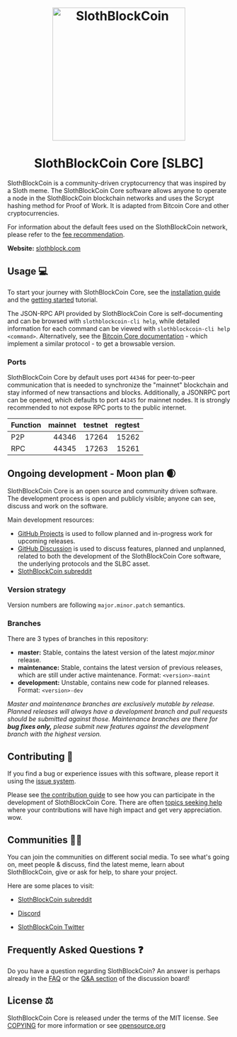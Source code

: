 <h1 align="center">
<img src="https://slothblock.info/images/hdlogo.png" alt="SlothBlockCoin" width="300"/>
<br/><br/>
SlothBlockCoin Core [SLBC]
</h1>

<div align="center">



</div>


SlothBlockCoin is a community-driven cryptocurrency that was inspired by a Sloth meme. The SlothBlockCoin Core software allows anyone to operate a node in the SlothBlockCoin blockchain networks and uses the Scrypt hashing method for Proof of Work. It is adapted from Bitcoin Core and other cryptocurrencies.

For information about the default fees used on the SlothBlockCoin network, please
refer to the [fee recommendation](doc/fee-recommendation.md).

**Website:** [slothblock.com](https://slothblock.com)

## Usage 💻

To start your journey with SlothBlockCoin Core, see the [installation guide](INSTALL.md) and the [getting started](doc/getting-started.md) tutorial.

The JSON-RPC API provided by SlothBlockCoin Core is self-documenting and can be browsed with `slothblockcoin-cli help`, while detailed information for each command can be viewed with `slothblockcoin-cli help <command>`. Alternatively, see the [Bitcoin Core documentation](https://developer.bitcoin.org/reference/rpc/) - which implement a similar protocol - to get a browsable version.

### Ports

SlothBlockCoin Core by default uses port `44346` for peer-to-peer communication that
is needed to synchronize the "mainnet" blockchain and stay informed of new
transactions and blocks. Additionally, a JSONRPC port can be opened, which
defaults to port `44345` for mainnet nodes. It is strongly recommended to not
expose RPC ports to the public internet.

| Function | mainnet | testnet | regtest |
| :------- | ------: | ------: | ------: |
| P2P      |   44346 |   17264 |   15262 |
| RPC      |   44345 |   17263 |   15261 |

## Ongoing development - Moon plan 🌒

SlothBlockCoin Core is an open source and community driven software. The development
process is open and publicly visible; anyone can see, discuss and work on the
software.

Main development resources:

* [GitHub Projects](https://github.com/Slothblock/slothblockcoin/projects) is used to
  follow planned and in-progress work for upcoming releases.
* [GitHub Discussion](https://github.com/Slothblock/slothblockcoin/discussions) is used
  to discuss features, planned and unplanned, related to both the development of
  the SlothBlockCoin Core software, the underlying protocols and the SLBC asset.  
* [SlothBlockCoin subreddit](https://www.reddit.com/r/slothblock/)

### Version strategy
Version numbers are following ```major.minor.patch``` semantics.

### Branches
There are 3 types of branches in this repository:

- **master:** Stable, contains the latest version of the latest *major.minor* release.
- **maintenance:** Stable, contains the latest version of previous releases, which are still under active maintenance. Format: ```<version>-maint```
- **development:** Unstable, contains new code for planned releases. Format: ```<version>-dev```

*Master and maintenance branches are exclusively mutable by release. Planned*
*releases will always have a development branch and pull requests should be*
*submitted against those. Maintenance branches are there for **bug fixes only,***
*please submit new features against the development branch with the highest version.*

## Contributing 🤝

If you find a bug or experience issues with this software, please report it
using the [issue system](https://github.com/Slothblock/slothblockcoin/issues/new?assignees=&labels=bug&template=bug_report.md&title=%5Bbug%5D+).

Please see [the contribution guide](CONTRIBUTING.md) to see how you can
participate in the development of SlothBlockCoin Core. There are often
[topics seeking help](https://github.com/Slothblock/slothblockcoin/labels/help%20wanted)
where your contributions will have high impact and get very appreciation. wow.

## Communities 🚀🍾

You can join the communities on different social media.
To see what's going on, meet people & discuss, find the latest meme, learn
about SlothBlockCoin, give or ask for help, to share your project.

Here are some places to visit:

* [SlothBlockCoin subreddit](https://www.reddit.com/r/slothblock/)

* [Discord](https://discord.gg/slothblockcoin)
* [SlothBlockCoin Twitter](https://twitter.com/SlothBlockCoin)

## Frequently Asked Questions ❓

Do you have a question regarding SlothBlockCoin? An answer is perhaps already in the
[FAQ](doc/FAQ.md) or the
[Q&A section](https://github.com/Slothblock/slothblockcoin/discussions/categories/q-a)
of the discussion board!

## License ⚖️
SlothBlockCoin Core is released under the terms of the MIT license. See
[COPYING](COPYING) for more information or see
[opensource.org](https://opensource.org/licenses/MIT)
